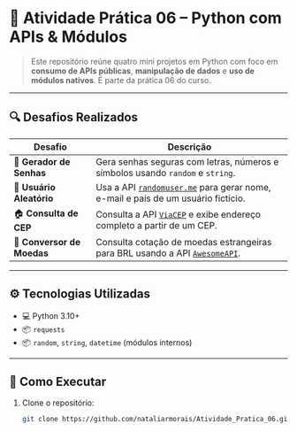 # 🚀 Atividade Prática 06 – Python com APIs & Módulos

> Este repositório reúne quatro mini projetos em Python com foco em **consumo de APIs públicas**, **manipulação de dados** e **uso de módulos nativos**. É parte da prática 06 do curso.

---

## 🔍 Desafios Realizados

| Desafio | Descrição |
|--------|-----------|
| 🔐 **Gerador de Senhas** | Gera senhas seguras com letras, números e símbolos usando `random` e `string`. |
| 👤 **Usuário Aleatório** | Usa a API [`randomuser.me`](https://randomuser.me) para gerar nome, e-mail e país de um usuário fictício. |
| 🏠 **Consulta de CEP** | Consulta a API [`ViaCEP`](https://viacep.com.br) e exibe endereço completo a partir de um CEP. |
| 💱 **Conversor de Moedas** | Consulta cotação de moedas estrangeiras para BRL usando a API [`AwesomeAPI`](https://docs.awesomeapi.com.br/api-de-moedas). |

---

## ⚙️ Tecnologias Utilizadas

- 💻 Python 3.10+
- 📦 `requests`
- 📦 `random`, `string`, `datetime` (módulos internos)

---

## 🚀 Como Executar

1. Clone o repositório:
   ```bash
   git clone https://github.com/nataliarmorais/Atividade_Pratica_06.git
